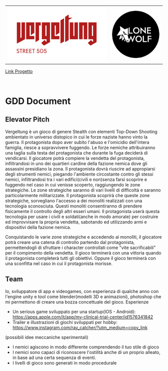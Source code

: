 <!---
Stile bordo tabella
-->
<style>
td, th {
   border: none!important;
}
</style>

<table>
  <tr>
    <th>
        <img src="logo(Vergeltung).png" width="500"/>
    </th>
    <th>
        <img src="LogoStudio.png" width="250"/>
    </th>
  </tr>
</table>

<a title="https://github.com/RayCatcherS/Vergeltung"
href="https://github.com/RayCatcherS/Vergeltung" target="_blank" >
Link Progetto
</a>

&emsp;


# GDD Document

## Elevator Pitch


Vergeltung è un gioco di genere Stealth con elementi Top-Down Shooting ambientato in universo distopico in cui le forze naziste hanno vinto la guerra.
Il protagonista dopo aver subito l'abuso e l'omicidio dell'intera famiglia, riesce a sopravvivere fuggendo. Le forze nemiche attribuiranno una taglia
sulla testa del protagonista che durante la fuga deciderà di vendicarsi.
Il giocatore potrà compiere la vendetta del protagonista, infiltrandosi in uno dei quartieri cardine della fazione nemica dove gli assassini presidiano la zona.
Il protagonista dovrà riuscire ad appropiarsi degli strumenti nemici, piegando l'ambiente circostante contro gli stessi nemici, infiltrandosi tra i
vari edifici(civili e non)senza farsi scoprire e fuggendo nel caso in cui venisse scoperto, raggiungendo le zone strategiche.
Le zone strategiche saranno di vari livelli di difficoltà e saranno particolarmente militarizzate. Il protagonista scoprirà che queste zone strategiche,
sorvegliano l'accesso a dei monoliti realizzati con una tecnologia sconosciuta. Questi monoliti consentiranno di prendere fisicamente il controllo degli altri 
esseri umani. Il protagonista userà questa tecnologia per usare i civili e soldati(anche in modo amorale) per costruire ed improvvisare la propria vendetta,
sabotando ed utilizzando armi e dispositivi della fazione nemica.


Conquistando le varie zone strategiche e accedendo ai monoliti, il giocatore potrà creare una catena di controllo partendo dal protagonista,
permettendogli di sfruttare i character controllati come "vite sacrificabili" per il compimento della vendetta. Il gioco terminerà con una vittoria
quando il protagonista completerà tutti gli obiettivi. Oppure il gioco terminerà con una sconfitta nel caso in cui il protagonista morisse.



## Team

Io, sviluppatore di app e videogames, con esperienza di qualche anno con l'engine unity e tool come
blender(modelli 3D e animazioni), photoshop che mi permettono di creare una bozza concettuale del gioco.
Esperienze
- Un serious game sviluppato per una startup(IOS - Android): https://apps.apple.com/it/app/my-clinical-trial-center/id1576341842
- Trailer e illustrazioni di giochi sviluppati per hobby: https://www.instagram.com/ray_catcher/?utm_medium=copy_link




(possibili idee meccaniche sperimentali)
- I nemici agiscono in modo differente comprendendo il tuo stile di gioco
- I nemici sono capaci di riconoscere l'ostilità anche di un proprio alleato, in base ad una certa sequenza di eventi.
- I livelli di gioco sono generati in modo procedurale